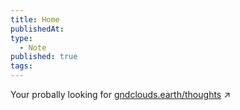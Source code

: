 ```yaml
---
title: Home
publishedAt:
type:
  - Note
published: true
tags:
---
```




Your probally looking for [gndclouds.earth/thoughts](https://gndclouds.earth/thoughts) ↗
